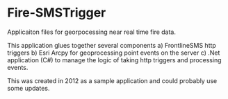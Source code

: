 Fire-SMSTrigger
===============

Applicaiton files for georpocessing near real time fire data. 

This application glues together several components
a) FrontlineSMS http triggers
b) Esri Arcpy for geoprocessing point events on the server
c) .Net application (C#) to manage the logic of taking http triggers and processing events.

This was created in 2012 as a sample application and could probably use some updates. 
